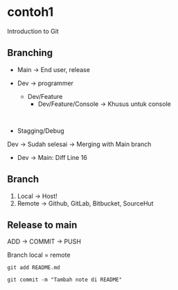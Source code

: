 # contoh1
Introduction to Git



## Branching

- Main &rarr; End user, release

- Dev &rarr; programmer
  - Dev/Feature
    - Dev/Feature/Console &rarr; Khusus untuk console

​	

- Stagging/Debug

Dev &rarr; Sudah selesai &rarr; Merging with Main branch

- Dev &rarr; Main: Diff  Line 16



## Branch

1. Local &rarr; Host!
2. Remote &rarr; Github, GitLab, Bitbucket, SourceHut



## Release to main

ADD &rarr; COMMIT &rarr; PUSH



Branch local = remote

```git add README.md```

```git commit -m "Tambah note di README"```

